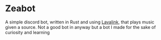 # Zeabot
A simple discord bot, written in Rust and using [Lavalink](https://github.com/lavalink-devs/Lavalink), that plays music given a source. Not a good bot in anyway but a bot I made for the sake of curiosity and learning
